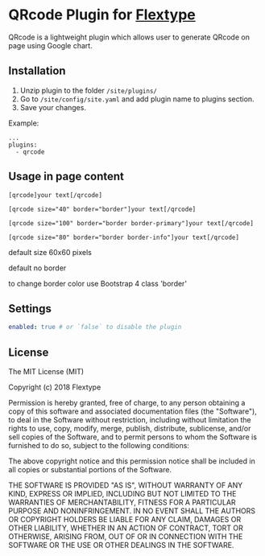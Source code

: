 # QRcode Plugin for [Flextype](http://flextype.org/)

QRcode is a lightweight plugin which allows user to generate QRcode on page using Google chart.

## Installation
1. Unzip plugin to the folder `/site/plugins/`
2. Go to `/site/config/site.yaml` and add plugin name to plugins section.
3. Save your changes.

Example:
```
...
plugins:
  - qrcode
```

## Usage in page content

```
[qrcode]your text[/qrcode]

[qrcode size="40" border="border"]your text[/qrcode]

[qrcode size="100" border="border border-primary"]your text[/qrcode]

[qrcode size="80" border="border border-info"]your text[/qrcode]
```

default size 60x60 pixels

default no border

to change border color use Bootstrap 4 class 'border'

## Settings

```yaml
enabled: true # or `false` to disable the plugin
```

## License

The MIT License (MIT)

Copyright (c) 2018 Flextype

Permission is hereby granted, free of charge, to any person obtaining a copy
of this software and associated documentation files (the "Software"), to deal
in the Software without restriction, including without limitation the rights
to use, copy, modify, merge, publish, distribute, sublicense, and/or sell
copies of the Software, and to permit persons to whom the Software is
furnished to do so, subject to the following conditions:

The above copyright notice and this permission notice shall be included in all
copies or substantial portions of the Software.

THE SOFTWARE IS PROVIDED "AS IS", WITHOUT WARRANTY OF ANY KIND, EXPRESS OR
IMPLIED, INCLUDING BUT NOT LIMITED TO THE WARRANTIES OF MERCHANTABILITY,
FITNESS FOR A PARTICULAR PURPOSE AND NONINFRINGEMENT. IN NO EVENT SHALL THE
AUTHORS OR COPYRIGHT HOLDERS BE LIABLE FOR ANY CLAIM, DAMAGES OR OTHER
LIABILITY, WHETHER IN AN ACTION OF CONTRACT, TORT OR OTHERWISE, ARISING FROM,
OUT OF OR IN CONNECTION WITH THE SOFTWARE OR THE USE OR OTHER DEALINGS IN THE
SOFTWARE.
